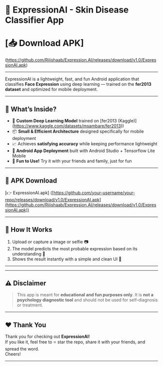 # 🤖 ExpressionAI - Skin Disease Classifier App

# [📥 Download APK]

(https://github.com/Riiishaab/Expression.AI/releases/download/v1.0/ExpressionAI.apk)

---

ExpressionAI is a lightweight, fast, and fun Android application that classifies **Face Expression** using deep learning — trained on the **fer2013 dataset** and optimized for mobile deployment.

---

## 🔬 What’s Inside?

- 🧠 **Custom Deep Learning Model** trained on [fer2013 (Kaggle)] (https://www.kaggle.com/datasets/msambare/fer2013))
- 📦 **Small & Efficient Architecture** designed specifically for mobile deployment
- 📈 Achieves **satisfying accuracy** while keeping performance lightweight
- 📱 **Android App Deployment** built with Android Studio + Tensorflow Lite Mobile
- 🎉 **Fun to Use!** Try it with your friends and family, just for fun

---

## 📲 APK Download

[👉 ExpressionAI.apk] ([https://github.com/your-username/your-repo/releases/download/v1.0/ExpressionAI.apk](https://github.com/Riiishaab/Expression.AI/releases/download/v1.0/ExpressionAI.apk))

---

## 🚀 How It Works

1. Upload or capture a image or selfie 📷
2. The model predicts the most probable expression based on its understanding 🧬
3. Shows the result instantly with a simple and clean UI 🌟

---

---

## ⚠️ Disclaimer

> This app is meant for **educational and fun purposes only**. It is **not a psychology diagnostic tool** and should not be used for self-diagnosis or treatment.

---

## ❤️ Thank You

Thank you for checking out **ExpressionAI**!  
If you like it, feel free to ⭐️ star the repo, share it with your friends, and spread the word.  
Cheers!

---

